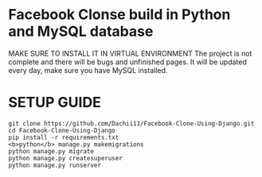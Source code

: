 # Facebook Clonse build in Python and MySQL database
MAKE SURE TO INSTALL IT IN VIRTUAL ENVIRONMENT
The project is not complete and there will be bugs and unfinished pages.
It will be updated every day, make sure you have MySQL installed.

# SETUP GUIDE
    git clone https://github.com/Dachii11/Facebook-Clone-Using-Django.git
    cd Facebook-Clone-Using-Django
    pip install -r requirements.txt
    <b>python</b> manage.py makemigrations
    python manage.py migrate
    python manage.py createsuperuser
    python manage.py runserver
